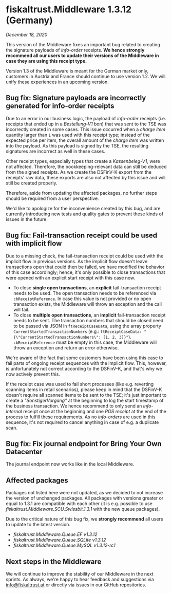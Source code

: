 # fiskaltrust.Middleware 1.3.12 (Germany)
_December 18, 2020_

This version of the Middleware fixes an important bug related to creating the signature payloads of _info-order_ receipts. **We hence strongly recommend all our users to update their versions of the Middleware in case they are using this receipt type.**

<div class="alert alert-warning" role="alert" style="border-radius: 0">Version 1.3 of the Middleware is meant for the German market only, customers in Austria and France should continue to use version 1.2. We will unify these experiences in an upcoming version.</div>

## Bug fix: Signature payloads are incorrectly generated for info-order receipts
Due to an error in our business logic, the payload of _info-order_ receipts (i.e. receipts that ended up in a _Bestellung-V1_ bon) that was sent to the TSE was incorrectly created in some cases. This issue occurred when a _charge item_ quantity larger than `1` was used with this receipt type; instead of the expected price per item, the overall amount of the  _charge item_ was written into the payload. As this payload is signed by the TSE, the resulting signatures are incorrect as well in these cases. 

Other receipt types, especially types that create a _Kassenbeleg-V1_, were not affected. Therefore, the bookkeeping-relevant data can still be deduced from the signed receipts. As we create the DSFinV-K export from the receipts' raw data, these exports are also not affected by this issue and will still be created properly. 

Therefore, aside from updating the affected packages, no further steps should be required from a user perspective.

We'd like to apologize for the inconvenience created by this bug, and are currently introducing new tests and quality gates to prevent these kinds of issues in the future.

## Bug fix: Fail-transaction receipt could be used with implicit flow
Due to a missing check, the fail-transaction receipt could be used with the implicit flow in previous versions. As the implicit flow doesn't leave transactions open that could then be failed, we have modified the behavior of this case accordingly; hence, it's only possible to close transactions that were opened with an explicit start receipt with this case now.

- To close **single open transactions**, an **explicit** fail-transaction receipt needs to be used. The open transaction needs to be referenced via `cbReceiptReference`. In case this value is not provided or no open transaction exists, the Middleware will throw an exception and the call will fail.
- To close **multiple open transactions**, an **implicit** fail-transaction receipt needs to be sent. The transaction numbers that should be closed need to be passed via JSON in `ftReceiptCaseData`, using the array property `CurrentStartedTransactionNumbers` (e.g.: `ftReceiptCaseData: "{\"CurrentStartedTransactionNumbers\": [1, 2, 3]}"`). `cbReceiptReference` must be empty in this case, the Middleware will throw an exception and return an error otherwise.

We're aware of the fact that some customers have been using this case to fail parts of ongoing receipt sequences with the implicit flow. This, however, is unfortunately not correct according to the DSFinV-K, and that's why we now actively prevent this. 

If the receipt case was used to fail short processes (like e.g. reverting scanning items in retail scenarios), please keep in mind that the DSFinV-K doesn't require all scanned items to be sent to the TSE; it's just important to create a _"SonstigerVorgang"_ at the beginning to log the start timestamp of the business transaction. We hence recommend to only send an _info-internal_ receipt once at the beginning and one _POS receipt_ at the end of the process to fulfill these requirements. As no _info-orders_ are used in this sequence, it's not required to cancel anything in case of e.g. a duplicate scan.

## Bug fix: Fix journal endpoint for Bring Your Own Datacenter
The journal endpoint now works like in the local Middleware.

## Affected packages
Packages not listed here were not updated, as we decided to not increase the version of unchanged packages. All packages with versions greater or equal to 1.3.1 are compatible with each other (it is e.g. possible to use _fiskaltrust.Middleware.SCU.Swissbit.1.3.1_ with the new queue packages).

Due to the critical nature of this bug fix, we **strongly recommend** all users to update to the latest version.

- _fiskaltrust.Middleware.Queue.EF v1.3.12_
- _fiskaltrust.Middleware.Queue.SQLite v1.3.12_
- _fiskaltrust.Middleware.Queue.MySQL v1.3.12-rc1_

## Next steps in the Middleware
We will continue to improve the stability of our Middleware in the next sprints. As always, we're happy to hear feedback and suggestions via [info@fiskaltrust.at](mailto:info@fiskaltrust.at) or directly via issues in our GitHub repositories.
